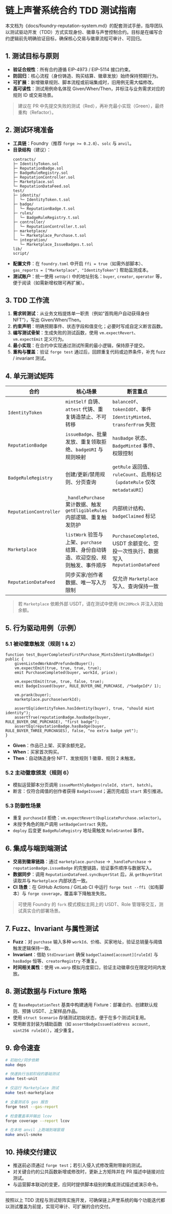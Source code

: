 # 链上声誉系统合约 TDD 测试指南

本文档为《docs/foundry-reputation-system.md》的配套测试手册，指导团队以测试驱动开发（TDD）方式实现身份、徽章与声誉控制合约。目标是在编写合约逻辑前先明确验证目标，确保核心交易与徽章流程可审计、可回归。

## 1. 测试目标与原则
- **验证合规性**：所有合约遵循 EIP-4973 / EIP-5114 接口约束。
- **防回归**：核心流程（身份铸造、购买结算、徽章发放）始终保持预期行为。
- **可扩展**：新增徽章规则、脚本流程或前端集成时，旧用例无需大幅修改。
- **高可读性**：测试用例命名体现 Given/When/Then，并标注与业务需求对应的规则 ID 或交易场景。

> 建议在 PR 中先提交失败的测试（Red），再补充最小实现（Green），最终重构（Refactor）。

## 2. 测试环境准备
- **工具链**：Foundry（推荐 `forge >= 0.2.0`）、`solc` 与 `anvil`。
- **目录结构**（建议）：
  ```
  contracts/
  ├─ IdentityToken.sol
  ├─ ReputationBadge.sol
  ├─ BadgeRuleRegistry.sol
  ├─ ReputationController.sol
  ├─ Marketplace.sol
  └─ ReputationDataFeed.sol
  test/
  ├─ identity/
  │  └─ IdentityToken.t.sol
  ├─ badge/
  │  └─ ReputationBadge.t.sol
  ├─ rules/
  │  └─ BadgeRuleRegistry.t.sol
  ├─ controller/
  │  └─ ReputationController.t.sol
  ├─ marketplace/
  │  └─ Marketplace_Purchase.t.sol
  └─ integration/
     └─ Marketplace_IssueBadges.t.sol
  lib/
  script/
  ```
- **配置文件**：在 `foundry.toml` 中开启 `ffi = true`（如需外部脚本）、`gas_reports = ["Marketplace", "IdentityToken"]` 帮助监测成本。
- **测试账户**：统一使用 `setUp()` 中的地址别名：`buyer`, `creator`, `operator` 等，便于阅读（如需新增权限可再扩展）。

## 3. TDD 工作流
1. **需求转测试**：从业务文档提炼单一职责（例如“首购用户自动获得身份 NFT”），写出 Given/When/Then。
2. **约束声明**：明确预期事件、状态字段和值变化；必要时写成自定义断言函数。
3. **编写测试骨架**：生成失败的测试函数，使用 `vm.expectRevert`、`vm.expectEmit` 定义行为。
4. **最小实现**：在合约中实现通过测试所需的最小逻辑，保持原子提交。
5. **重构与覆盖**：验证 `forge test` 通过后，回顾重复代码或边界条件，补充 fuzz / invariant 测试。

## 4. 单元测试矩阵

| 合约 | 核心场景 | 断言重点 | 推荐测试文件 |
| --- | --- | --- | --- |
| `IdentityToken` | `mintSelf` 自铸、`attest` 代铸、重复铸造禁止、不可转移 | `balanceOf`、`tokenIdOf`、事件 `IdentityMinted`、`transferFrom` 失败 | `test/identity/IdentityToken.t.sol` |
| `ReputationBadge` | `issueBadge`、批量发放、重复领取拒绝、`badgeURI` 与规则映射 | `hasBadge` 状态、`BadgeMinted` 事件、权限控制 | `test/badge/ReputationBadge.t.sol` |
| `BadgeRuleRegistry` | 创建/更新/禁用规则、分页查询 | `getRule` 返回值、`ruleCount`、启用标记（`updateRule` 仅改 `metadataURI`） | `test/rules/BadgeRuleRegistry.t.sol` |
| `ReputationController` | `_handlePurchase` 累计数据、触发 `getEligibleRules` 内部逻辑、重复触发防护 | 内部统计结构、`badgeClaimed` 标记 | `test/controller/ReputationController.t.sol` |
| `Marketplace` | `listWork` 验签与上架、`purchase` 结算、身份自动铸造、欢迎空投、规则触发、事件顺序 | `PurchaseCompleted`、USDT 余额变化、空投一次性执行、数据写入 `ReputationDataFeed` | `test/marketplace/Marketplace_Purchase.t.sol` |
| `ReputationDataFeed` | 同步买家/创作者数据、唯一写入方限制 | 仅允许 `Marketplace` 写入、查询保持一致 | `test/integration/Marketplace_IssueBadges.t.sol`（或独立单元测试） |

> 若 `Marketplace` 依赖外部 USDT，请在测试中使用 `ERC20Mock` 并注入初始余额。

## 5. 行为驱动用例（示例）

### 5.1 被动徽章触发（规则 1 & 2）
```solidity
function test_BuyerCompletesFirstPurchase_MintsIdentityAndBadge() public {
    givenListedWorkAndPrefundedBuyer();
    vm.expectEmit(true, true, true, true);
    emit PurchaseCompleted(buyer, workId, price);

    vm.expectEmit(true, true, false, true);
    emit BadgeIssued(buyer, RULE_BUYER_ONE_PURCHASE, /*badgeId*/ 1);

    vm.prank(buyer);
    marketplace.purchase(workId);

    assertEq(identityToken.hasIdentity(buyer), true, "should mint identity");
    assertTrue(reputationBadge.hasBadge(buyer, RULE_BUYER_ONE_PURCHASE), "first badge");
    assertEq(reputationBadge.hasBadge(buyer, RULE_BUYER_THREE_PURCHASES), false, "no extra badge yet");
}
```
- **Given**：作品已上架、买家余额充足。
- **When**：买家首次购买。
- **Then**：自动铸造身份 NFT、发放规则 1 徽章、规则 2 未触发。

### 5.2 主动徽章颁发（规则 6）
- 模拟运营脚本分页调用 `issueMonthlyBadges(ruleId, start, batch)`。
- 断言：仅符合阈值的创作者获得 `BadgeIssued`；遍历完成后 `start` 索引推进。

### 5.3 防御性场景
- 重复 `purchaseId` 拒绝：`vm.expectRevert(DuplicatePurchase.selector)`。
- 未授予角色的账户调用 `setBadgeContract` 失败。
- `deploy` 后变更 `BadgeRuleRegistry` 地址需触发 `RoleGranted` 事件。

## 6. 集成与端到端测试
- **交易到徽章链路**：通过 `marketplace.purchase` → `_handlePurchase` → `reputationBadge.issueBadge` 的完整链路，验证事件顺序与数据写入。
- **数据同步**：调用 `ReputationDataFeed.syncBuyerStat` 后，从 `getBuyerStat` 读取并与 `Marketplace` 内部状态一致。
- **CI 场景**：在 GitHub Actions / GitLab CI 中运行 `forge test --ffi`（如有脚本）与 `forge coverage`，覆盖率下降触发失败。

> 可使用 Foundry 的 `fork` 模式模拟主网上的 USDT、Role 管理等交互，测试真实合约部署场景。

## 7. Fuzz、Invariant 与属性测试
- **Fuzz**：对 `purchase` 输入多种 `workId`、价格、买家地址，验证总销量与阈值触发逻辑保持一致。
- **Invariant**：借助 `StdInvariant` 确保 `badgeClaimed[account][ruleId]` 与 `hasBadge` 恒等、`creatorRegistry` 不重复。
- **时间相关属性**：使用 `vm.warp` 模拟月度窗口，验证主动徽章仅在限定时间内发放。

## 8. 测试数据与 Fixture 策略
- 在 `BaseReputationTest` 基类中构建通用 Fixture：部署合约、创建默认规则、预铸 USDT、上架样品作品。
- 使用 `struct Scenario` 存储测试初始状态，便于在多个测试间复用。
- 常用断言封装为辅助函数（如 `assertBadgeIssued(address account, uint256 ruleId)`），减少重复。

## 9. 命令速查
```bash
# 初始化/同步依赖
make deps

# 快速执行当前阶段的基础测试
make test-unit

# 仅运行 Marketplace 测试
make test-marketplace

# 全量测试与 gas 报告
forge test --gas-report

# 检查覆盖率并输出 lcov
forge coverage --report lcov

# 在本地 anvil 上跑端到端冒烟
make anvil-smoke
```

## 10. 持续交付建议
- 推送前必须通过 `forge test`；若引入侵入式修改需附带新的测试。
- 对关键合约的公共函数新增或修改时，更新上方矩阵并在 PR 描述中链接对应测试。
- 与运营脚本联动的变更，应同时提供脚本级别的集成测试描述或演示命令。

---

按照以上 TDD 流程与测试矩阵实施开发，可确保链上声誉系统的每个功能迭代都以测试覆盖为前提，实现可审计、可扩展的合约交付。
